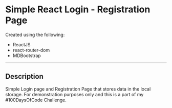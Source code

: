# Simple React Login - Registration Page

Created using the following:

* ReactJS
* react-router-dom
* MDBootstrap

---
## Description

Simple Login page and Registration Page that stores data in the local storage. For demonstration purposes only and this is a part of my #100DaysOfCode Challenge.

